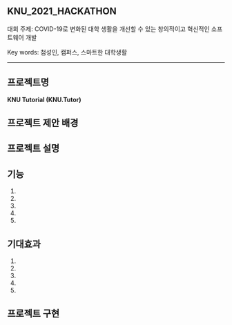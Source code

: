 ## KNU_2021_HACKATHON 
   대회 주제: COVID-19로 변화된 대학 생활을 개선할 수 있는 창의적이고 혁신적인 소프트웨어 개발
   
   
   Key words: 첨성인, 캠퍼스, 스마트한 대학생활

---

## 프로젝트명

**KNU Tutorial (KNU.Tutor)**


## 프로젝트 제안 배경




## 프로젝트 설명




## 기능
1.
2.
3.
4.
5.





## 기대효과 

1.
2.
3.
4.
5.





## 프로젝트 구현




